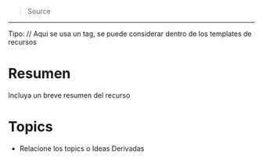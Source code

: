 > Source
--- 

Tipo: // Aqui se usa un tag, se puede considerar dentro de los templates de recursos

# Resumen
Incluya un breve resumen del recurso
# Topics
* Relacione los topics o Ideas Derivadas